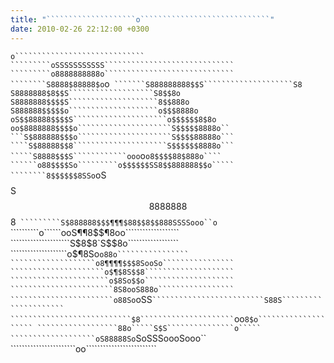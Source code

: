 ```yaml
---
title: "````````````````````o`````````````````````````````"
date: 2010-02-26 22:12:00 +0300
---
```


````````````````````o`````````````````````````````
`````````oSSSSSSSSSSS`````````````````````````````
`````````o8888888888o`````````````````````````````
````````S8888$88888$o````````````````````o````````
```````S888888888$$S````````````````````S8````````
``````S8888888$8$$S```````````````````S8$$8o``````
`````S8888888$$$$S````````````````````8$$888o`````
````S888888$$$$$o````````````````````o$$$8888o````
``oS$$88888$$$$S`````````````````````o$$$$$$8$8o``
`oo$8888888$$$$o`````````````````````S$$$$$8888o``
```S$888888$$$o`````````````````````S$$$$88888o```
````S$88888$$8`````````````````````S$$$$$$8888o```
`````S8888$$$S````````````ooo`o``o8$$$$88$888o````
``````o88$$$$So`````````o$$$$$$SS8$$888888$$o`````
````````8$$$$$$8SSo``oS$$$$S$$$$$$8888888$$8``````
`````````S$888888$$$¶¶¶$88$$8$$888SSSSooo``o``````
``````````o``````ooS$¶¶$8$$¶8oo```````````````````
`````````````````````S$8$8`S$$8o``````````````````
````````````````````o$¶$8$So``o88o````````````````
```````````````````o8¶¶¶¶$$$8SooSo````````````````
`````````````````````o$¶$8S$$8````````````````````
``````````````````````o$8So$$o````````````````````
```````````````````````8S8ooS888o`````````````````
```````````````````````o88So``oSS`````````````````
`````````````````````````S88S`````````````````````
```````````````````````````$8`````````````````````
`````````````````oo````````8$o````````````````````
``````````````````88o`````S$S```````````````o`````
```````````````````oS88888So````````SoSSSoooSooo``
```````````````````````oo`````````````````````````

